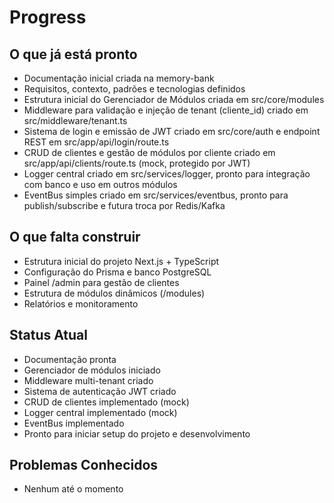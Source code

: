 # Progress

## O que já está pronto
- Documentação inicial criada na memory-bank
- Requisitos, contexto, padrões e tecnologias definidos
- Estrutura inicial do Gerenciador de Módulos criada em src/core/modules
- Middleware para validação e injeção de tenant (cliente_id) criado em src/middleware/tenant.ts
- Sistema de login e emissão de JWT criado em src/core/auth e endpoint REST em src/app/api/login/route.ts
- CRUD de clientes e gestão de módulos por cliente criado em src/app/api/clients/route.ts (mock, protegido por JWT)
- Logger central criado em src/services/logger, pronto para integração com banco e uso em outros módulos
- EventBus simples criado em src/services/eventbus, pronto para publish/subscribe e futura troca por Redis/Kafka

## O que falta construir
- Estrutura inicial do projeto Next.js + TypeScript
- Configuração do Prisma e banco PostgreSQL
- Painel /admin para gestão de clientes
- Estrutura de módulos dinâmicos (/modules)
- Relatórios e monitoramento

## Status Atual
- Documentação pronta
- Gerenciador de módulos iniciado
- Middleware multi-tenant criado
- Sistema de autenticação JWT criado
- CRUD de clientes implementado (mock)
- Logger central implementado (mock)
- EventBus implementado
- Pronto para iniciar setup do projeto e desenvolvimento

## Problemas Conhecidos
- Nenhum até o momento 